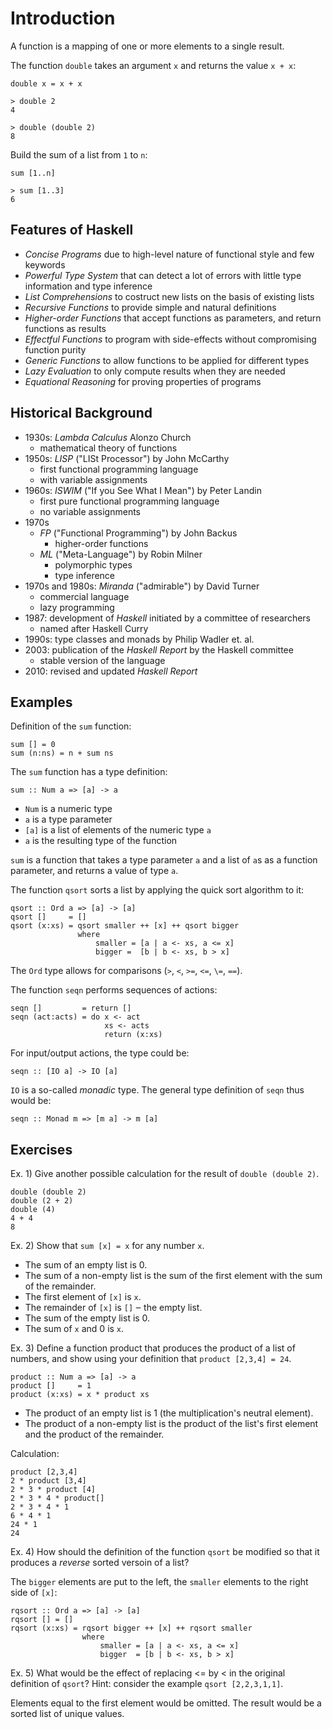 # Introduction

A function is a mapping of one or more elements to a single result.

The function `double` takes an argument `x` and returns the value `x + x`:

    double x = x + x

    > double 2
    4

    > double (double 2)
    8

Build the sum of a list from `1` to `n`:

    sum [1..n]

    > sum [1..3]
    6

## Features of Haskell

- _Concise Programs_ due to high-level nature of functional style and few
  keywords
- _Powerful Type System_ that can detect a lot of errors with little type
  information and type inference
- _List Comprehensions_ to costruct new lists on the basis of existing lists
- _Recursive Functions_ to provide simple and natural definitions
- _Higher-order Functions_ that accept functions as parameters, and return
  functions as results
- _Effectful Functions_ to program with side-effects without compromising
  function purity
- _Generic Functions_ to allow functions to be applied for different types
- _Lazy Evaluation_ to only compute results when they are needed
- _Equational Reasoning_ for proving properties of programs

## Historical Background

- 1930s: _Lambda Calculus_ Alonzo Church
    - mathematical theory of functions
- 1950s: _LISP_ ("LISt Processor") by John McCarthy
    - first functional programming language
    - with variable assignments
- 1960s: _ISWIM_ ("If you See What I Mean") by Peter Landin
    - first pure functional programming language
    - no variable assignments
- 1970s
    - _FP_ ("Functional Programming") by John Backus
        - higher-order functions
    - _ML_ ("Meta-Language") by Robin Milner
        - polymorphic types
        - type inference
- 1970s and 1980s: _Miranda_ ("admirable") by David Turner
    - commercial language
    - lazy programming
- 1987: development of _Haskell_ initiated by a committee of researchers
    - named after Haskell Curry
- 1990s: type classes and monads by Philip Wadler et. al.
- 2003: publication of the _Haskell Report_ by the Haskell committee
    - stable version of the language
- 2010: revised and updated _Haskell Report_

## Examples

Definition of the `sum` function:

    sum [] = 0
    sum (n:ns) = n + sum ns

The `sum` function has a type definition:

    sum :: Num a => [a] -> a

- `Num` is a numeric type
- `a` is a type parameter
- `[a]` is a list of elements of the numeric type `a`
- `a` is the resulting type of the function

`sum` is a function that takes a type parameter `a` and a list of `a`s as a
function parameter, and returns a value of type `a`.

The function `qsort` sorts a list by applying the quick sort algorithm to it:

    qsort :: Ord a => [a] -> [a]
    qsort []     = []
    qsort (x:xs) = qsort smaller ++ [x] ++ qsort bigger
                   where
                       smaller = [a | a <- xs, a <= x]
                       bigger =  [b | b <- xs, b > x]

The `Ord` type allows for comparisons (`>`, `<`, `>=`, `<=`, `\=`, `==`).

The function `seqn` performs sequences of actions:

    seqn []         = return []
    seqn (act:acts) = do x <- act
                         xs <- acts
                         return (x:xs)

For input/output actions, the type could be:

    seqn :: [IO a] -> IO [a]

`IO` is a so-called _monadic_ type. The general type definition of `seqn` thus would be:

    seqn :: Monad m => [m a] -> m [a]

## Exercises

Ex. 1) Give another possible calculation for the result of `double (double 2)`.

    double (double 2)
    double (2 + 2)
    double (4)
    4 + 4
    8

Ex. 2) Show that `sum [x] = x` for any number `x`.

- The sum of an empty list is 0.
- The sum of a non-empty list is the sum of the first element with the sum of the remainder.
- The first element of `[x]` is `x`.
- The remainder of `[x]` is `[]` ‒ the empty list.
- The sum of the empty list is 0.
- The sum of `x` and 0 is `x`.

Ex. 3) Define a function product that produces the product of a list of numbers,
and show using your definition that `product [2,3,4] = 24`.

    product :: Num a => [a] -> a
    product []     = 1
    product (x:xs) = x * product xs

- The product of an empty list is 1 (the multiplication's neutral element).
- The product of a non-empty list is the product of the list's first element
  and the product of the remainder.

Calculation:

    product [2,3,4]
    2 * product [3,4]
    2 * 3 * product [4]
    2 * 3 * 4 * product[]
    2 * 3 * 4 * 1
    6 * 4 * 1
    24 * 1
    24

Ex. 4) How should the definition of the function `qsort` be modified so that it
produces a _reverse_ sorted versoin of a list?

The `bigger` elements are put to the left, the `smaller` elements to the right side of `[x]`:

    rqsort :: Ord a => [a] -> [a]
    rqsort [] = []
    rqsort (x:xs) = rqsort bigger ++ [x] ++ rqsort smaller
                    where
                        smaller = [a | a <- xs, a <= x]
                        bigger  = [b | b <- xs, b > x]

Ex. 5) What would be the effect of replacing <= by < in the original definition of
`qsort`? Hint: consider the example `qsort [2,2,3,1,1]`.

Elements equal to the first element would be omitted. The result would be a
sorted list of unique values.
